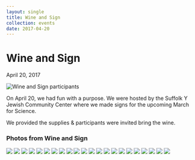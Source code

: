 ```yaml
---
layout: single
title: Wine and Sign
collection: events
date: 2017-04-20
---
```

Wine and Sign
=============

April 20, 2017

![Wine and Sign participants](/assets/images/events/2017/wine-and-sign/wine-and-sign-group.jpg)

On April 20, we had fun with a purpose. We were hosted by the Suffolk Y Jewish Community Center where we made signs for the upcoming March for Science.

We provided the supplies & participants were invited bring the wine.

### Photos from Wine and Sign

[![](/assets/images/events/2017/wine-and-sign/thumb-IMG-2628-34291011542.jpg)](/assets/images/events/2017/wine-and-sign/IMG-2628-34291011542.jpg) [![](/assets/images/events/2017/wine-and-sign/thumb-IMG-2630-34291009272.jpg)](/assets/images/events/2017/wine-and-sign/IMG-2630-34291009272.jpg) [![](/assets/images/events/2017/wine-and-sign/thumb-IMG-2633-34291006472.jpg)](/assets/images/events/2017/wine-and-sign/IMG-2633-34291006472.jpg) [![](/assets/images/events/2017/wine-and-sign/thumb-IMG-2634-34291002612.jpg)](/assets/images/events/2017/wine-and-sign/IMG-2634-34291002612.jpg) [![](/assets/images/events/2017/wine-and-sign/thumb-IMG-2636-34290998412.jpg)](/assets/images/events/2017/wine-and-sign/IMG-2636-34290998412.jpg) [![](/assets/images/events/2017/wine-and-sign/thumb-IMG-2637-34290996202.jpg)](/assets/images/events/2017/wine-and-sign/IMG-2637-34290996202.jpg) [![](/assets/images/events/2017/wine-and-sign/thumb-IMG-2656-34290978212.jpg)](/assets/images/events/2017/wine-and-sign/IMG-2656-34290978212.jpg) [![](/assets/images/events/2017/wine-and-sign/thumb-IMG-2657-33640574663.jpg)](/assets/images/events/2017/wine-and-sign/IMG-2657-33640574663.jpg) [![](/assets/images/events/2017/wine-and-sign/thumb-IMG-2663-33640570593.jpg)](/assets/images/events/2017/wine-and-sign/IMG-2663-33640570593.jpg) [![](/assets/images/events/2017/wine-and-sign/thumb-IMG-2669-34450475285.jpg)](/assets/images/events/2017/wine-and-sign/IMG-2669-34450475285.jpg) [![](/assets/images/events/2017/wine-and-sign/thumb-IMG-2675-34450472585.jpg)](/assets/images/events/2017/wine-and-sign/IMG-2675-34450472585.jpg) [![](/assets/images/events/2017/wine-and-sign/thumb-IMG-2679-34450470145.jpg)](/assets/images/events/2017/wine-and-sign/IMG-2679-34450470145.jpg) [![](/assets/images/events/2017/wine-and-sign/thumb-IMG-2682-34450467535.jpg)](/assets/images/events/2017/wine-and-sign/IMG-2682-34450467535.jpg) [![](/assets/images/events/2017/wine-and-sign/thumb-IMG-2691-33640563043.jpg)](/assets/images/events/2017/wine-and-sign/IMG-2691-33640563043.jpg) [![](/assets/images/events/2017/wine-and-sign/thumb-IMG-2712-34409063216.jpg)](/assets/images/events/2017/wine-and-sign/IMG-2712-34409063216.jpg) [![](/assets/images/events/2017/wine-and-sign/thumb-IMG-2715-34320035341.jpg)](/assets/images/events/2017/wine-and-sign/IMG-2715-34320035341.jpg) [![](/assets/images/events/2017/wine-and-sign/thumb-IMG-2723-34409051346.jpg)](/assets/images/events/2017/wine-and-sign/IMG-2723-34409051346.jpg) [![](/assets/images/events/2017/wine-and-sign/thumb-IMG-2728-33640542253.jpg)](/assets/images/events/2017/wine-and-sign/IMG-2728-33640542253.jpg) [![](/assets/images/events/2017/wine-and-sign/thumb-IMG-2746-34409041346.jpg)](/assets/images/events/2017/wine-and-sign/IMG-2746-34409041346.jpg) [![](/assets/images/events/2017/wine-and-sign/thumb-IMG-2763-33640530223.jpg)](/assets/images/events/2017/wine-and-sign/IMG-2763-33640530223.jpg) [![](/assets/images/events/2017/wine-and-sign/thumb-IMG-2766-34409033176.jpg)](/assets/images/events/2017/wine-and-sign/IMG-2766-34409033176.jpg) [![](/assets/images/events/2017/wine-and-sign/thumb-IMG-2776-34450438225.jpg)](/assets/images/events/2017/wine-and-sign/IMG-2776-34450438225.jpg)